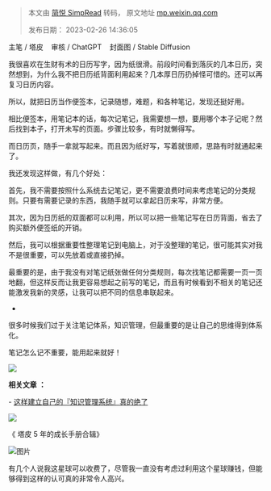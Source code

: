 > 本文由 [简悦 SimpRead](http://ksria.com/simpread/) 转码， 原文地址 [mp.weixin.qq.com](https://mp.weixin.qq.com/s/YDHvJUOIopYgtHHYPJd0Tg)
>
> 发布日期： 2023-02-26 14:36:05

主笔 / 塔皮    审核 / ChatGPT    封面图 / Stable Diffusion

我很喜欢在生财有术的日历写字，因为纸很滑。前段时间看到落灰的几本日历，突然想到，为什么我不把日历纸背面利用起来？几本厚日历扔掉怪可惜的。还可以再复习日历内容。

所以，就把日历当作便签本，记录随想，难题，和各种笔记，发现还挺好用。

相比便签本，用笔记本的话，每次记笔记，我需要想一想，要用哪个本子记呢？然后找到本子，打开未写的页面。步骤比较多，有时就懒得写。

而日历页，随手一拿就写起来。而且因为纸好写，写着就很顺，思路有时就通起来了。

我还发现这样做，有几个好处：

首先，我不需要按照什么系统去记笔记，更不需要浪费时间来考虑笔记的分类规则。只要有需要记录的东西，我随手就可以拿起日历来写，非常方便。

其次，因为日历纸的双面都可以利用，所以可以把一些笔记写在日历背面，省去了购买额外便签纸的开销。

然后，我可以根据重要性整理笔记到电脑上，对于没整理的笔记，很可能其实对我不是很重要，可以先放着或直接扔掉。

最重要的是，由于我没有对笔记纸张做任何分类规则，每次找笔记都需要一页一页地翻，但这样反而让我更容易想起之前写的笔记，而且有时候看到不相关的笔记还能激发我新的灵感，让我可以把不同的信息串联起来。

-

很多时候我们过于关注笔记体系，知识管理，但最重要的是让自己的思维得到体系化。

笔记怎么记不重要，能用起来就好！

![](https://mmbiz.qpic.cn/mmbiz_png/2qRZ6oIialECBBVIxT38hCict8dYI2Z8ItZ0HIicywfnEjT6UibSmYxtZmSI1wN6hYUDYdKvItdEXicVxGKextcbHfg/640?wx_fmt=png)

 **相关文章** **：**

- [这样建立自己的『知识管理系统』真的绝了](http://mp.weixin.qq.com/s?__biz=MzIwMzA5NTI3NQ==&mid=2649915792&idx=1&sn=26c5b18a6f55c46e09d8dce181c34fc2&chksm=8ed28c14b9a50502d9790e167eebebe3fedef35fdd38e963a163f84cefc5f978f1eae399c7a5&scene=21#wechat_redirect)

[![](https://mmbiz.qpic.cn/mmbiz_jpg/2qRZ6oIialEC7HvcceKwK6r9fNAJWFrPvjvY9saswZfTRsUhMib2GETky30roa7NibLF04g3Gs0yMUDeHtDepePsw/640?wx_fmt=jpeg)](https://mp.weixin.qq.com/s?__biz=MzIwMzA5NTI3NQ==&mid=2649917487&idx=1&sn=bcb7511180bc02d71ed255477345d157&chksm=8ed285abb9a50cbd7a69c7b53b6661ef81e0ab8532ba714c8176e9e164d8d42708a45494ae15&token=835924073&lang=zh_CN&scene=21#wechat_redirect)  

《 塔皮 5 年的成长手册合辑》

  

![图片](https://mmbiz.qpic.cn/mmbiz_jpg/2qRZ6oIialECEqWeV3q7l9sNmfgT8jNx25NCCNIicZoX3tMMm3dIOibibiccDjmYvt77stm3bAlLqsicWV5z8UOOkCWw/640?wx_fmt=jpeg)

有几个人说我这星球可以收费了，尽管我一直没有考虑过利用这个星球赚钱，但能够得到这样的认可真的非常令人高兴。